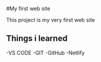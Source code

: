 #My first web site

This project is my very first web site


## Things i learned
-VS CODE
-GIT
-GitHub
-Netlify
